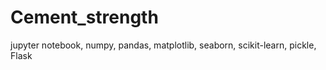 # Cement_strength

jupyter notebook, 
numpy, 
pandas, 
matplotlib, 
seaborn, 
scikit-learn, 
pickle, 
Flask
